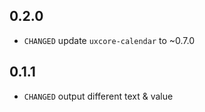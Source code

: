 ## 0.2.0

* `CHANGED` update `uxcore-calendar` to ~0.7.0

## 0.1.1

* `CHANGED` output different text & value